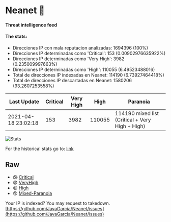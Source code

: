 # Neanet :hocho:
#### Threat intelligence feed
#### The stats:

- Direcciones IP con mala reputacion analizadas: 1694396 (100%)
- Direcciones IP determinadas como 'Critical':  153 (0.00902976635922%)
- Direcciones IP determinadas como 'Very High':  3982 (0.235009997663%)
- Direcciones IP determinadas como 'High':  110055 (6.49523488016)
- Total de direcciones IP indexadas en Neanet:  114190 (6.73927464418%)
- Total de direcciones IP descartadas en Neanet:  1580206 (93.2607253558%)

| Last Update | Critical | Very High | High | Paranoia |
| --- | --- | --- | --- | --- |
| 2021-04-18 23:02:18 | 153 | 3982 | 110055 | 114190 mixed list (Critical + Very High + High)|

![Stats](https://docs.google.com/spreadsheets/d/e/2PACX-1vSnaNMIXVabIpDJjufMlzH7poXnshF3mgd8Is1g9ytUEzVsP5my4Trn8f-xkoLLQ38xpL3HtmUexLo6/pubchart?oid=501124687&format=image)

For the historical stats go to: [link](/stats.csv)
## Raw
- :scream: [Critical](https://raw.githubusercontent.com/JavaGarcia/Neanet/master/blacklists/neanet_critical.txt)
- :fearful: [VeryHigh](https://raw.githubusercontent.com/JavaGarcia/Neanet/master/blacklists/neanet_veryHigh.txtt)
- :frowning: [High](https://raw.githubusercontent.com/JavaGarcia/Neanet/master/blacklists/neanet_high.txt)
- :dizzy_face: [Mixed-Paranoia](https://raw.githubusercontent.com/JavaGarcia/Neanet/master/blacklists/neanet_all.txt)


Your IP is indexed? You may request to takedown. [https://github.com/JavaGarcia/Neanet/issues](https://github.com/JavaGarcia/Neanet/issues)



























































































































































































































































































































































































































































































































































































































































































































































































































































































































































































































































































































































































































































































































































































































































































































































































































































































































































































































































































































































































































































































































































































































































































































































































































































































































































































































































































































































































































































































































































































































































































































































































































































































































































































































































































































































































































































































































































































































































































































































































































































































































































































































































































































































































































































































































































































































































































































































































































































































































































































































































































































































































































































































































































































































































































































































































































































































































































































































































































































